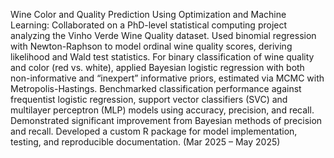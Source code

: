 Wine Color and Quality Prediction Using Optimization and Machine Learning: Collaborated on a PhD-level statistical computing project analyzing the Vinho Verde Wine Quality dataset. Used binomial regression with Newton-Raphson to model ordinal wine quality scores, deriving likelihood and Wald test statistics. For binary classification of wine quality and color (red vs. white), applied Bayesian logistic regression with both non-informative and “inexpert” informative priors, estimated via MCMC with Metropolis-Hastings. Benchmarked classification performance against frequentist logistic regression, support vector classifiers (SVC) and multilayer perceptron (MLP) models using accuracy, precision, and recall. Demonstrated significant improvement from Bayesian methods of precision and recall. Developed a custom R package for model implementation, testing, and reproducible documentation. (Mar 2025 – May 2025) 
